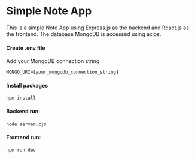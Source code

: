
# Simple Note App

This is a simple Note App using Express.js as the backend and React.js as the frontend. The database MongoDB is accessed using axios.

#### Create .env file
Add your MongoDB connection string

```MONGO_URI=[your_mongodb_connection_string]```

#### Install packages

```npm install```

#### Backend run:

```node server.cjs```

#### Frontend run:

```npm run dev```

